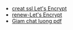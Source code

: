 * [creat ssl Let's Encrypt](https://gist.github.com/NguyenThaiHoc/1d0eee9429325c3c63eac349662368bb) 
* [renew-Let's Encrypt](https://gist.github.com/NguyenThaiHoc/ad6c7ee98f3a769d35e281f6090beeed)
* [Giam chat luong pdf](https://gist.github.com/NguyenThaiHoc/457265be53636ed6b8d0c3b21f742b50)

